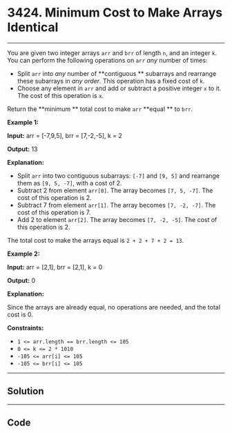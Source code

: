 # 3424. Minimum Cost to Make Arrays Identical

---

You are given two integer arrays `arr` and `brr` of length `n`, and an integer `k`. You can perform the following operations on `arr` _any_ number of times:

  * Split `arr` into _any_ number of **contiguous ** subarrays and rearrange these subarrays in _any order_. This operation has a fixed cost of `k`.
  * Choose any element in `arr` and add or subtract a positive integer `x` to it. The cost of this operation is `x`.




Return the **minimum ** total cost to make `arr` **equal ** to `brr`.

 

**Example 1:**

**Input:** arr = [-7,9,5], brr = [7,-2,-5], k = 2

**Output:** 13

**Explanation:**

  * Split `arr` into two contiguous subarrays: `[-7]` and `[9, 5]` and rearrange them as `[9, 5, -7]`, with a cost of 2.
  * Subtract 2 from element `arr[0]`. The array becomes `[7, 5, -7]`. The cost of this operation is 2.
  * Subtract 7 from element `arr[1]`. The array becomes `[7, -2, -7]`. The cost of this operation is 7.
  * Add 2 to element `arr[2]`. The array becomes `[7, -2, -5]`. The cost of this operation is 2.



The total cost to make the arrays equal is `2 + 2 + 7 + 2 = 13`.

**Example 2:**

**Input:** arr = [2,1], brr = [2,1], k = 0

**Output:** 0

**Explanation:**

Since the arrays are already equal, no operations are needed, and the total cost is 0.

 

**Constraints:**

  * `1 <= arr.length == brr.length <= 105`
  * `0 <= k <= 2 * 1010`
  * `-105 <= arr[i] <= 105`
  * `-105 <= brr[i] <= 105`

---

## Solution



---

## Code
```python


```